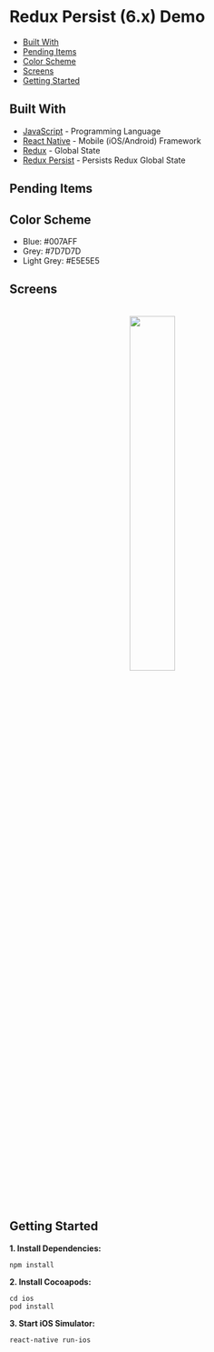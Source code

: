 # Redux Persist (6.x) Demo
*  [Built With](#built-with)
*  [Pending Items](#pending-items)
*  [Color Scheme](#color-scheme)
*  [Screens](#screens)
*  [Getting Started](#getting-started)


## Built With
* [JavaScript](https://developer.mozilla.org/en-US/docs/Web/JavaScript) - Programming Language
* [React Native](https://facebook.github.io/react-native/) - Mobile (iOS/Android) Framework
* [Redux](https://www.npmjs.com/package/redux) - Global State
* [Redux Persist](https://www.npmjs.com/package/redux-persist) - Persists Redux Global State

## Pending Items

## Color Scheme
* Blue: #007AFF
* Grey: #7D7D7D
* Light Grey: #E5E5E5

## Screens
<div align="center">
  <br />
  <img src="/assets/screenshots/counter.png" width="40%"</img>
</div>

## Getting Started
**1. Install Dependencies:**
```
npm install
```

**2. Install Cocoapods:**
```
cd ios
pod install
```

**3. Start iOS Simulator:**
```
react-native run-ios
```